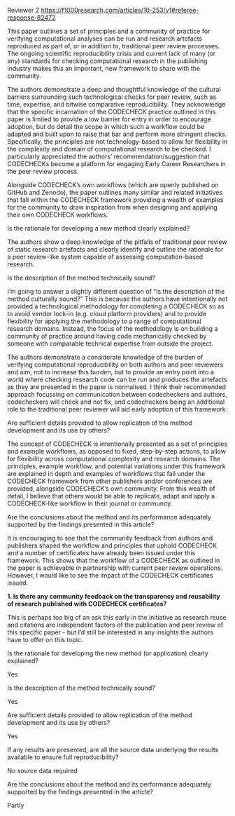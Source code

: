 
Reviewer 2
<https://f1000research.com/articles/10-253/v1#referee-response-82472>

This paper outlines a set of principles and a community of practice
for verifying computational analyses can be run and research artefacts
reproduced as part of, or in addition to, traditional peer review
processes. The ongoing scientific reproducibility crisis and current
lack of many (or any) standards for checking computational research in
the publishing industry makes this an important, new framework to
share with the community.

The authors demonstrate a deep and thoughtful knowledge of the
cultural barriers surrounding such technological checks for peer
review, such as time, expertise, and bitwise comparative
reproducibility. They acknowledge that the specific incarnation of the
CODECHECK practice outlined in this paper is limited to provide a low
barrier for entry in order to encourage adoption, but do detail the
scope in which such a workflow could be adapted and built upon to
raise that bar and perform more stringent checks. Specifically, the
principles are not technology-based to allow for flexibility in the
complexity and domain of computational research to be checked. I
particularly appreciated the authors’ recommendation/suggestion that
CODECHECKs become a platform for engaging Early Career Researchers in
the peer review process.

Alongside CODECHECK’s own workflows (which are openly published on
GitHub and Zenodo), the paper outlines many similar and related
initiatives that fall within the CODECHECK framework providing a
wealth of examples for the community to draw inspiration from when
designing and applying their own CODECHECK workflows.


Is the rationale for developing a new method clearly explained?

The authors show a deep knowledge of the pitfalls of traditional peer
review of static research artefacts and clearly identify and outline
the rationale for a peer review-like system capable of assessing
computation-based research.


Is the description of the method technically sound?

I’m going to answer a slightly different question of “Is the
description of the method culturally sound?” This is because the
authors have intentionally not provided a technological methodology
for completing a CODECHECK so as to avoid vendor lock-in (e.g. cloud
platform providers) and to provide flexibility for applying the
methodology to a range of computational research domains. Instead, the
focus of the methodology is on building a community of practice around
having code mechanically checked by someone with comparable technical
expertise from outside the project.

The authors demonstrate a considerate knowledge of the burden of
verifying computational reproducibility on both authors and peer
reviewers and aim, not to increase this burden, but to provide an
entry point into a world where checking research code can be run and
produces the artefacts as they are presented in the paper is
normalised. I think their recommended approach focussing on
communication between codecheckers and authors, codecheckers will
check and not fix, and codecheckers being an additional role to the
traditional peer reviewer will aid early adoption of this framework.


Are sufficient details provided to allow replication of the method
development and its use by others?

The concept of CODECHECK is intentionally presented as a set of
principles and example workflows, as opposed to fixed, step-by-step
actions, to allow for flexibility across computational complexity and
research domains. The principles, example workflow, and potential
variations under this framework are explained in depth and examples of
workflows that fall under the CODECHECK framework from other
publishers and/or conferences are provided, alongside CODECHECK’s own
community. From this wealth of detail, I believe that others would be
able to replicate, adapt and apply a CODECHECK-like workflow in their
journal or community.


Are the conclusions about the method and its performance adequately
supported by the findings presented in this article?

It is encouraging to see that the community feedback from authors and
publishers shaped the workflow and principles that uphold CODECHECK
and a number of certificates have already been issued under this
framework. This shows that the workflow of a CODECHECK as outlined in
the paper is achievable in partnership with current peer review
operations. However, I would like to see the impact of the CODECHECK
certificates issued.

**1. Is there any community feedback on the transparency and
reusability of research published with CODECHECK certificates?**

This is perhaps too big of an ask this early in the
initiative as research reuse and citations are independent factors of
the publication and peer review of this specific paper - but I’d still
be interested in any insights the authors have to offer on this topic.

Is the rationale for developing the new method (or application) clearly explained?

Yes

Is the description of the method technically sound?

Yes

Are sufficient details provided to allow replication of the method development and its use by others?

Yes

If any results are presented, are all the source data underlying the results available to ensure full reproducibility?

No source data required

Are the conclusions about the method and its performance adequately supported by the findings presented in the article?

Partly
